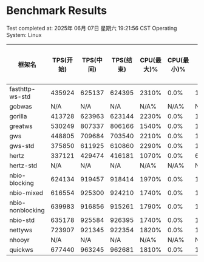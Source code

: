 # Benchmark Results

Test completed at: 2025年 06月 07日 星期六 19:21:56 CST
Operating System: Linux

| 框架名 | TPS(开始) | TPS(中间) | TPS(结束) | CPU(最大)% | CPU(最小)% | CPU(平均)% | 内存(最大)MB | 内存(最小)MB | 内存(平均)MB | 线程(最大) | 线程(最小) | 线程(平均) | FD(最大) | FD(最小) | FD(平均) |
|--------|-----------|-----------|-----------|------------|------------|------------|-------------|-------------|-------------|------------|------------|------------|---------|---------|---------|
| fasthttp-ws-std | 435924 | 625137 | 624395 | 2310% | 0.0% | 1487.7% | 291MB | 29MB | 262MB | 52 | 35 | 50 | 10006 | 6 | 7436 |
| gobwas | N/A | N/A | N/A | N/A% | N/A% | N/A% | N/AMB | N/AMB | N/AMB | N/A | N/A | N/A | N/A | N/A | N/A |
| gorilla | 413728 | 623963 | 623144 | 2230% | 0.0% | 1507.6% | 268MB | 23MB | 248MB | 53 | 33 | 51 | 10006 | 6 | 7522 |
| greatws | 530249 | 807337 | 806166 | 1540% | 0.0% | 1124.4% | 95MB | 33MB | 89MB | 390 | 47 | 384 | 10008 | 7 | 7707 |
| gws | 448805 | 709684 | 703540 | 2210% | 0.0% | 1426.4% | 200MB | 15MB | 179MB | 53 | 40 | 51 | 10006 | 6 | 7455 |
| gws-std | 375850 | 611925 | 610860 | 2290% | 0.0% | 1559.0% | 202MB | 20MB | 145MB | 51 | 40 | 50 | 10006 | 6 | 7514 |
| hertz | 337121 | 429474 | 416181 | 1070% | 0.0% | 690.3% | 665MB | 33MB | 563MB | 38 | 30 | 37 | 9420 | 11 | 6067 |
| hertz-std | N/A | N/A | N/A | N/A% | N/A% | N/A% | N/AMB | N/AMB | N/AMB | N/A | N/A | N/A | N/A | N/A | N/A |
| nbio-blocking | 624134 | 919457 | 918414 | 1970% | 0.0% | 1134.1% | 203MB | 33MB | 195MB | 71 | 58 | 70 | 10022 | 22 | 7209 |
| nbio-mixed | 616554 | 925300 | 924210 | 1740% | 0.0% | 1128.0% | 208MB | 36MB | 203MB | 73 | 49 | 71 | 10022 | 22 | 7208 |
| nbio-nonblocking | 639983 | 916856 | 915261 | 1790% | 0.0% | 1259.5% | 87MB | 34MB | 70MB | 49 | 39 | 48 | 10022 | 22 | 7538 |
| nbio-std | 635178 | 925584 | 926395 | 1740% | 0.0% | 1129.7% | 199MB | 28MB | 193MB | 62 | 37 | 61 | 10006 | 6 | 7194 |
| nettyws | 723907 | 921345 | 922354 | 1820% | 0.0% | 1126.6% | 211MB | 26MB | 207MB | 62 | 42 | 60 | 10006 | 6 | 7195 |
| nhooyr | N/A | N/A | N/A | N/A% | N/A% | N/A% | N/AMB | N/AMB | N/AMB | N/A | N/A | N/A | N/A | N/A | N/A |
| quickws | 677440 | 963245 | 962681 | 1810% | 0.0% | 1087.9% | 129MB | 20MB | 123MB | 64 | 37 | 62 | 10006 | 6 | 7187 |

